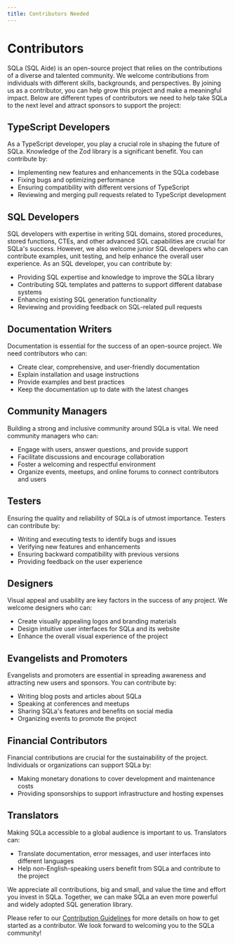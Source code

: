 ```yaml
---
title: Contributors Needed
---
```


# Contributors

SQLa (SQL Aide) is an open-source project that relies on the contributions of a
diverse and talented community. We welcome contributions from individuals with
different skills, backgrounds, and perspectives. By joining us as a contributor,
you can help grow this project and make a meaningful impact. Below are different
types of contributors we need to help take SQLa to the next level and attract
sponsors to support the project:

## TypeScript Developers

As a TypeScript developer, you play a crucial role in shaping the future of
SQLa. Knowledge of the Zod library is a significant benefit. You can contribute
by:

- Implementing new features and enhancements in the SQLa codebase
- Fixing bugs and optimizing performance
- Ensuring compatibility with different versions of TypeScript
- Reviewing and merging pull requests related to TypeScript development

## SQL Developers

SQL developers with expertise in writing SQL domains, stored procedures, stored
functions, CTEs, and other advanced SQL capabilities are crucial for SQLa's
success. However, we also welcome junior SQL developers who can contribute
examples, unit testing, and help enhance the overall user experience. As an SQL
developer, you can contribute by:

- Providing SQL expertise and knowledge to improve the SQLa library
- Contributing SQL templates and patterns to support different database systems
- Enhancing existing SQL generation functionality
- Reviewing and providing feedback on SQL-related pull requests

## Documentation Writers

Documentation is essential for the success of an open-source project. We need
contributors who can:

- Create clear, comprehensive, and user-friendly documentation
- Explain installation and usage instructions
- Provide examples and best practices
- Keep the documentation up to date with the latest changes

## Community Managers

Building a strong and inclusive community around SQLa is vital. We need
community managers who can:

- Engage with users, answer questions, and provide support
- Facilitate discussions and encourage collaboration
- Foster a welcoming and respectful environment
- Organize events, meetups, and online forums to connect contributors and users

## Testers

Ensuring the quality and reliability of SQLa is of utmost importance. Testers
can contribute by:

- Writing and executing tests to identify bugs and issues
- Verifying new features and enhancements
- Ensuring backward compatibility with previous versions
- Providing feedback on the user experience

## Designers

Visual appeal and usability are key factors in the success of any project. We
welcome designers who can:

- Create visually appealing logos and branding materials
- Design intuitive user interfaces for SQLa and its website
- Enhance the overall visual experience of the project

## Evangelists and Promoters

Evangelists and promoters are essential in spreading awareness and attracting
new users and sponsors. You can contribute by:

- Writing blog posts and articles about SQLa
- Speaking at conferences and meetups
- Sharing SQLa's features and benefits on social media
- Organizing events to promote the project

## Financial Contributors

Financial contributions are crucial for the sustainability of the project.
Individuals or organizations can support SQLa by:

- Making monetary donations to cover development and maintenance costs
- Providing sponsorships to support infrastructure and hosting expenses

## Translators

Making SQLa accessible to a global audience is important to us. Translators can:

- Translate documentation, error messages, and user interfaces into different
  languages
- Help non-English-speaking users benefit from SQLa and contribute to the
  project

We appreciate all contributions, big and small, and value the time and effort
you invest in SQLa. Together, we can make SQLa an even more powerful and widely
adopted SQL generation library.

Please refer to our [Contribution Guidelines](link-to-contribution-guidelines)
for more details on how to get started as a contributor. We look forward to
welcoming you to the SQLa community!
